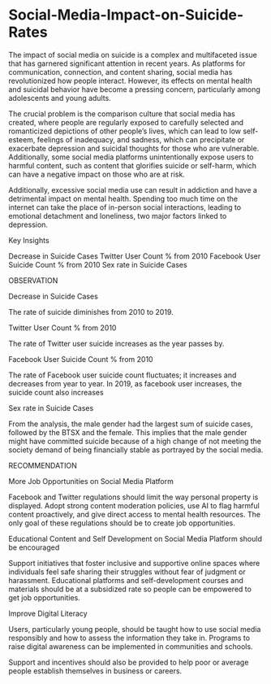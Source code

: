# Social-Media-Impact-on-Suicide-Rates
The impact of social media on suicide is a complex and multifaceted issue that has garnered significant attention in recent years. As platforms for communication, connection, and content sharing, social media has revolutionized how people interact. 
However, its effects on mental health and suicidal behavior have become a pressing concern, particularly among adolescents and young adults.

The crucial problem is the comparison culture that social media has created, where people are regularly exposed to carefully selected and romanticized depictions of other people’s lives, which can lead to low self-esteem, feelings of inadequacy, and sadness, which can precipitate or exacerbate depression and suicidal thoughts for those who are vulnerable. Additionally, some social media platforms unintentionally expose users to harmful content, such as content that glorifies suicide or self-harm, which can have a negative impact on those who are at risk.

Additionally, excessive social media use can result in addiction and have a detrimental impact on mental health. Spending too much time on the internet can take the place of in-person social interactions, leading to emotional detachment and loneliness, two major factors linked to depression.

Key Insights

Decrease in Suicide Cases
Twitter User Count % from 2010
Facebook User Suicide Count % from 2010
Sex rate in Suicide Cases

OBSERVATION

Decrease in Suicide Cases

The rate of suicide diminishes from 2010 to 2019.

Twitter User Count % from 2010

The rate of Twitter user suicide increases as the year passes by.

Facebook User Suicide Count % from 2010

The rate of Facebook user suicide count fluctuates; it increases and decreases from year to year. In 2019, as facebook user increases, the suicide count also increases

Sex rate in Suicide Cases

From the analysis, the male gender had the largest sum of suicide cases, followed by the BTSX and the female. This implies that the male gender might have committed suicide because of a high change of not meeting the society demand of being financially stable as portrayed by the social media.

RECOMMENDATION

More Job Opportunities on Social Media Platform

Facebook and Twitter regulations should limit the way personal property is displayed. Adopt strong content moderation policies, use AI to flag harmful content proactively, and give direct access to mental health resources. The only goal of these regulations should be to create job opportunities.

Educational Content and Self Development on Social Media Platform should be encouraged

Support initiatives that foster inclusive and supportive online spaces where individuals feel safe sharing their struggles without fear of judgment or harassment. Educational platforms and self-development courses and materials should be at a subsidized rate so people can be empowered to get job opportunities.

Improve Digital Literacy

Users, particularly young people, should be taught how to use social media responsibly and how to assess the information they take in. Programs to raise digital awareness can be implemented in communities and schools.

Support and incentives should also be provided to help poor or average people establish themselves in business or careers.
